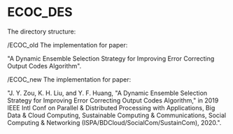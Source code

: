 # ECOC_DES
The directory structure:

/ECOC_old	The implementation for paper: 

"A Dynamic Ensemble Selection Strategy for Improving Error Correcting Output Codes Algorithm".


/ECOC_new	The implementation for paper: 

"J. Y. Zou, K. H. Liu, and Y. F. Huang, "A Dynamic Ensemble Selection Strategy for Improving Error Correcting Output Codes Algorithm," in 2019 IEEE Intl Conf on Parallel & Distributed Processing with Applications, Big Data & Cloud Computing, Sustainable Computing & Communications, Social Computing & Networking (ISPA/BDCloud/SocialCom/SustainCom), 2020.".
